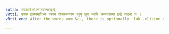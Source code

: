 ```yaml
---
sutra: उपकादिभ्वोऽन्यतरस्यामद्वन्द्वे
vRtti: उपक इत्येवमादिभ्यः परस्य गोत्रप्रत्ययस्य बहुषु लुग् भवति अन्यतरस्यां द्वन्द्वे चाद्वन्द्वे च ॥
vRtti_eng: After the words उपक &c., there is optionally _luk_-elision of the _Gotra_ affix when the words take the plural whether they enter into a _Dvandva_ compound, or are used separately.

---
```

